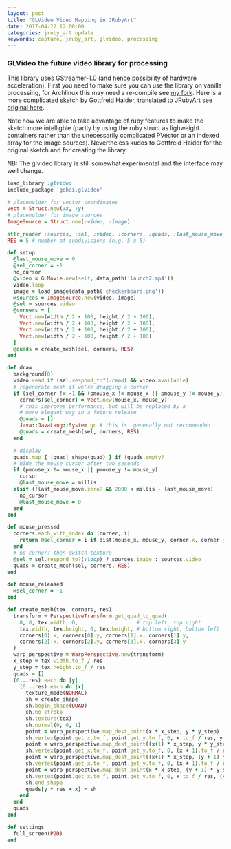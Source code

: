 ```yaml
---
layout: post
title: "GLVideo Video Mapping in JRubyArt"
date: 2017-04-22 12:00:00
categories: jruby_art update
keywords: capture, jruby_art, glvideo, processing
---
```


### GLVideo the future video library for processing

This library uses GStreamer-1.0 (and hence possibility of hardware acceleration).  First you need to make sure you can use the library on vanilla processing, for Archlinux this may need a re-compile
see [my fork](https://github.com/monkstone/processing-glvideo). Here is a more complicated sketch by Gottfreid Haider, translated to JRubyArt see [original here](https://github.com/gohai/processing-glvideo/blob/master/examples/VideoMapping/VideoMapping.pde).

Note how we are able to take advantage of ruby features to make the sketch more intelligble (partly by using the ruby struct as lighweight containers rather than the unecessarily complicated PVector or an indexed array for the image sources). Nevertheless kudos to Gottfreid Haider for the original sketch and for creating the library.

NB: The glvideo library is still somewhat experimental and the interface may well change.


```ruby
load_library :glvideo
include_package 'gohai.glvideo'

# placeholder for vector coordinates
Vect = Struct.new(:x, :y)
# placeholder for image sources
ImageSource = Struct.new(:video, :image)

attr_reader :sources, :sel, :video, :corners, :quads, :last_mouse_move, :sel_corner
RES = 5	# number of subdivisions (e.g. 5 x 5)

def setup
  @last_mouse_move = 0
  @sel_corner = -1
  no_cursor
  @video = GLMovie.new(self, data_path('launch2.mp4'))
  video.loop
  image = load_image(data_path('checkerboard.png'))
  @sources = ImageSource.new(video, image)
  @sel = sources.video
  @corners = [
    Vect.new(width / 2 - 100, height / 2 - 100),
    Vect.new(width / 2 + 100, height / 2 - 100),
    Vect.new(width / 2 + 100, height / 2 + 100),
    Vect.new(width / 2 - 100, height / 2 + 100)
  ]
  @quads = create_mesh(sel, corners, RES)
end

def draw
  background(0)
  video.read if (sel.respond_to?(:read) && video.available)
  # regenerate mesh if we're dragging a corner
  if (sel_corner != -1 && (pmouse_x != mouse_x || pmouse_y != mouse_y))
    corners[sel_corner] = Vect.new(mouse_x, mouse_y)
    # this improves performance, but will be replaced by a
    # more elegant way in a future release
    @quads = []
    Java::JavaLang::System.gc # this is  generally not recommended
    @quads = create_mesh(sel, corners, RES)
  end

  # display
  quads.map { |quad| shape(quad) } if !quads.empty?
  # hide the mouse cursor after two seconds
  if (pmouse_x != mouse_x || pmouse_y != mouse_y)
    cursor
    @last_mouse_move = millis
  elsif (!last_mouse_move.zero? && 2000 < millis - last_mouse_move)
    no_cursor
    @last_mouse_move = 0
  end
end

def mouse_pressed
  corners.each_with_index do |corner, i|
    return @sel_corner = i if dist(mouse_x, mouse_y, corner.x, corner.y) < 20
  end
  # no corner? then switch texture
  @sel = sel.respond_to?(:loop) ? sources.image : sources.video
  quads = create_mesh(sel, corners, RES)
end

def mouse_released
  @sel_corner = -1
end

def create_mesh(tex, corners, res)
  transform = PerspectiveTransform.get_quad_to_quad(
    0, 0, tex.width, 0,                   # top left, top right
    tex.width, tex.height, 0, tex.height, # bottom right, bottom left
    corners[0].x, corners[0].y, corners[1].x, corners[1].y,
    corners[2].x, corners[2].y, corners[3].x, corners[3].y
  )
  warp_perspective = WarpPerspective.new(transform)
  x_step = tex.width.to_f / res
  y_step = tex.height.to_f / res
  quads = []
  (0...res).each do |y|
    (0...res).each do |x|
      texture_mode(NORMAL)
      sh = create_shape
      sh.begin_shape(QUAD)
      sh.no_stroke
      sh.texture(tex)
      sh.normal(0, 0, 1)
      point = warp_perspective.map_dest_point(x * x_step, y * y_step)
      sh.vertex(point.get_x.to_f, point.get_y.to_f, 0, x.to_f / res, y.to_f / res)
      point = warp_perspective.map_dest_point((x+1) * x_step, y * y_step)
      sh.vertex(point.get_x.to_f, point.get_y.to_f, 0, (x + 1).to_f / res, y.to_f / res)
      point = warp_perspective.map_dest_point((x+1) * x_step, (y + 1) * y_step)
      sh.vertex(point.get_x.to_f, point.get_y.to_f, 0, (x + 1).to_f / res, (y + 1).to_f / res)
      point = warp_perspective.map_dest_point(x * x_step, (y + 1) * y_step)
      sh.vertex(point.get_x.to_f, point.get_y.to_f, 0, x.to_f / res, (y + 1).to_f / res)
      sh.end_shape
      quads[y * res + x] = sh
    end
  end
  quads
end

def settings
  full_screen(P2D)
end

```
